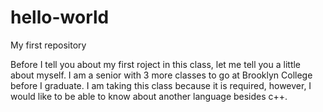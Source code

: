 hello-world
===========

My first repository

Before I tell you about my first roject in this class, let  me tell you a little about myself. I am a senior with 3 more classes to go at Brooklyn College before I graduate. I am taking this class because it is required, however, I would like to be able to know about another language besides c++.
